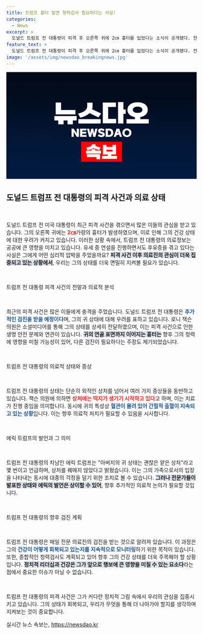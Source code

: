 ```yaml
---
title: 트럼프 흉터 발견 청력검사 필요하다는 사실!
categories:
  - News
excerpt: >
  도널드 트럼프 전 대통령이 피격 후 오른쪽 귀에 2㎝ 흉터를 입었다는 소식이 공개됐다. 전문의는 흉터 상태를 상세히 전하며, 향후 청력 검사도 필요하다고 강조했다. 지금 어떤 상황인지 궁금하다면 클릭하세요!
feature_text: >
  도널드 트럼프 전 대통령이 피격 후 오른쪽 귀에 2㎝ 흉터를 입었다는 소식이 공개됐다. 전문의는 흉터 상태를 상세히 전하며, 향후 청력 검사도 필요하다고 강조했다. 지금 어떤 상황인지 궁금하다면 클릭하세요!
image: '/assets/img/newsdao_breakingnews.jpg'
---
```


<p><img src="/assets/img/newsdao_breakingnews.jpg" alt="cryptoinkorea 속보" /></p>

<h2 data-ke-size="size26">도널드 트럼프 전 대통령의 피격 사건과 의료 상태</h2>

<p data-ke-size="size16">&nbsp;</p>

<p>도널드 트럼프 전 미국 대통령이 최근 피격 사건을 겪으면서 많은 이들의 관심을 받고 있습니다. 그의 오른쪽 귀에는 <b><span style="color: #ee2323;">2㎝</span></b>가량의 흉터가 발생하였으며, 이로 인해 그의 건강 상태에 대한 우려가 커지고 있습니다. 이러한 상황 속에서, 트럼프 전 대통령의 의료정보는 공공에 큰 영향을 미치고 있습니다. 유세 중 연설을 진행하면서도 후유증을 겪고 있다는 사실은 그에게 어떤 심리적 압박을 주었을까요? <b><span style="background-color: #21538527;">피격 사건 이후 의료진의 관심이 더욱 집중되고 있는 상황에서</span></b>, 우리는 그의 상태를 더욱 면밀히 지켜볼 필요가 있습니다.</p>

<p data-ke-size="size16">&nbsp;</p>

<p>트럼프 전 대통령 피격 사건의 전말과 의료적 분석</p>

<p data-ke-size="size16">&nbsp;</p>

<p>최근의 피격 사건은 많은 이들에게 충격을 주었습니다. 도널드 트럼프 전 대통령은 <b><span style="color: #1a5490;">추가적인 검진을 받을 예정이다</span></b>며, 그의 귀 상태에 대해 우려를 표하고 있습니다. 로니 잭슨 의원은 소셜미디어를 통해 그의 상태를 상세히 전달하였으며, 이는 피격 사건으로 인한 생명 안전 문제와 연관이 있습니다. <b><span style="background-color: #21538527;">귀의 연골 표면까지 이어지는 흉터는</span></b> 향후 그의 청력에 영향을 미칠 가능성이 있어, 다른 검진이 필요하다는 주장도 제기되었습니다.</p>

<p data-ke-size="size16">&nbsp;</p>

<p>트럼프 전 대통령의 의료적 상태와 증상</p>

<p data-ke-size="size16">&nbsp;</p>

<p>트럼프 전 대통령의 상태는 단순히 외적인 상처를 넘어서 여러 가지 증상들을 동반하고 있습니다. 잭슨 의원에 의하면 <b><span style="color: #ee2323;">상처에는 딱지가 생기기 시작하고 있다</span></b>고 하며, 이는 치료가 진행 중임을 의미합니다. 동시에 귀의 특성상 <b><span style="color: #1a5490;">혈관이 몰려 있어 간헐적 출혈이 지속되고 있는 상황</span></b>입니다. 이는 향후 의료적 처치가 필요할 수 있음을 시사합니다.</p>

<p data-ke-size="size16">&nbsp;</p>

<p>에릭 트럼프의 발언과 그 의미</p>

<p data-ke-size="size16">&nbsp;</p>

<p>트럼프 전 대통령의 차남인 에릭 트럼프는 "아버지의 귀 상태는 괜찮은 얕은 상처"라고 몇 번이고 언급하며, 상처를 꿰매지 않았다고 밝혔습니다. 이는 그의 가족으로서의 입장을 나타내는 동시에 대중의 걱정을 덜기 위한 조치로 볼 수 있습니다. <b><span style="background-color: #21538527;">그러나 전문가들이 발표한 상태와 에릭의 발언은 상이할 수 있어</span></b>, 향후 추가적인 의료적 논의가 필요할 것입니다.</p>

<p data-ke-size="size16">&nbsp;</p>

<p>트럼프 전 대통령의 향후 검진 계획</p>

<p data-ke-size="size16">&nbsp;</p>

<p>트럼프 전 대통령은 매일 전문 의료진의 검진을 받는 것으로 알려져 있습니다. 이 과정은 그의 <b><span style="color: #1a5490;">건강이 어떻게 회복되고 있는지를 지속적으로 모니터링</span></b>하기 위한 목적이 있습니다. 또한, 종합적인 청력검사도 계획되고 있어 향후 그의 건강 상태를 더욱 주목해야 할 상황입니다. <b><span style="background-color: #21538527;">정치적 리더십과 건강은 그가 앞으로 행보에 큰 영향을 미칠 수 있는 요소다</span></b>라는 점에서 중요한 이슈가 아닐 수 없습니다.</p>

<p data-ke-size="size16">&nbsp;</p>

<p>트럼프 전 대통령의 피격 사건은 그가 커다란 정치적 그림 속에서 우리의 관심을 집중시키고 있습니다. 그의 상태가 회복되고, 우리가 무엇을 통해 더 나아가야 할지를 생각하며 지켜보는 것이 중요합니다.</p>
실시간 뉴스 속보는, <a href="https://newsdao.kr" rel="dofollow">https://newsdao.kr</a>


